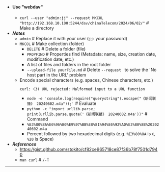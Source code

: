 - #### Use "webdav"
    - `curl --user "admin:jj" --request MKCOL "http://192.168.10.100:5244/dav/chinaTelecom/2024/06/02/"` # Make a directory
- ***Notes***
    - `admin` # Replace it with your user (`jj`: your password)
    - `MKCOL` # Make collection (folder)
        - `DELETE` # Delete a folder (file)
        - `PROPFIND` # Properties find (Metadata: name, size, creation date, modification date, etc.)
        - A list of files and folders in the root folder
        - `--upload-file yourFile.md` # Delete `--request ` to solve the 'No host part in the URL' problem
    - Encode special characters (e.g. spaces, Chinese characters, etc.)
      ```
      curl: (3) URL rejected: Malformed input to a URL function
      ```
        - `node -e 'console.log(require("querystring").escape("《新闻联播》 20240602.m4a"));'` # Evaluate
        - `python -c "import urllib.parse; print(urllib.parse.quote('《新闻联播》 20240602.m4a'))"` # Command
        - `%E3%80%8A%E6%96%B0%E9%97%BB%E8%81%94%E6%92%AD%E3%80%8B%2020240602.m4a`
        - Percent followed by two hexadecimal digits (e.g. `%E3%80%8A` is `《`, `%20` is Space)
- ***References***
    - https://gist.github.com/stokito/cf82ce965718ce87f36b78f7501d7940
    - `man curl` # `/-T`
- ---

